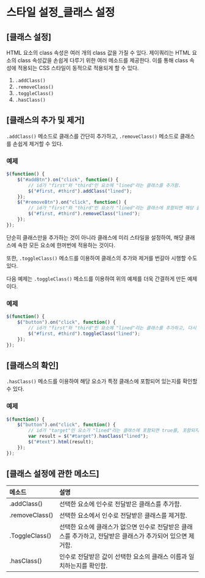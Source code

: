 # 스타일 설정_클래스 설정

## [클래스 설정]
  HTML 요소의 class 속성은 여러 개의 class 값을 가질 수 있다.
제이쿼리는 HTML 요소의 class 속성값을 손쉽게 다루기 위한 여러 메소드를 제공한다.
이를 통해 class 속성에 적용되는 CSS 스타일이 동적으로 적용되게 할 수 있다.

1. `.addClass()`
2. `.removeClass()`
3. `.toggleClass()`
4. `.hasClass()`


## [클래스의 추가 및 제거]
  `.addClass()` 메소드로 클래스를 간단히 추가하고, `.removeClass()` 메소드로 클래스를 손쉽게 제거할 수 있다.

### 예제
~~~javascript
$(function() {
    $("#addBtn").on("click", function() {
        // id가 "first"와 "third"인 요소에 "lined"라는 클래스를 추가함.
        $("#first, #third").addClass("lined");
    });
    $("#removeBtn").on("click", function() {
        // id가 "first"와 "third"인 요소가 "lined"라는 클래스에 포함되면 해당 클래스를 제거함.
        $("#first, #third").removeClass("lined");
    });
});
~~~

단순히 클래스만을 추가하는 것이 아니라 클래스에 미리 스타일을 설정하여, 해당 클래스에 속한 모든 요소에 한꺼번에 적용하는 것이다.

또한, `.toggleClass()` 메소드를 이용하여 클래스의 추가와 제거를 번갈아 시행할 수도 있다.

다음 예제는 `.toggleClass()` 메소드를 이용하여 위의 예제를 더욱 간결하게 만든 예제이다.

### 예제
~~~javascript
$(function() {
    $("button").on("click", function() {
        // id가 "first"와 "third"인 요소에 "lined"라는 클래스를 추가하고, 다시 한 번 클릭하면 제거함.
        $("#first, #third").toggleClass("lined");
    });
});
~~~


## [클래스의 확인]
  `.hasClass()` 메소드를 이용하여 해당 요소가 특정 클래스에 포함되어 있는지를 확인할 수 있다.

### 예제
~~~javascript
$(function() {
    $("button").on("click", function() {
        // id가 "target"인 요소가 "lined"라는 클래스에 포함되면 true를, 포함되지 않으면 false를 반환함.
        var result = $("#target").hasClass("lined");
        $("#text").html(result);
    });
});
~~~


## [클래스 설정에 관한 메소드]
|메소드|설명|
|:-----|:-----|
|.addClass()	| 선택한 요소에 인수로 전달받은 클래스를 추가함.|
|.removeClass()	| 선택한 요소에서 인수로 전달받은 클래스를 제거함.|
|.ToggleClass()	| 선택한 요소에 클래스가 없으면 인수로 전달받은 클래스를 추가하고, 전달받은 클래스가 추가되어 있으면 제거함.|
|.hasClass()	| 인수로 전달받은 값이 선택한 요소의 클래스 이름과 일치하는지를 확인함.|
